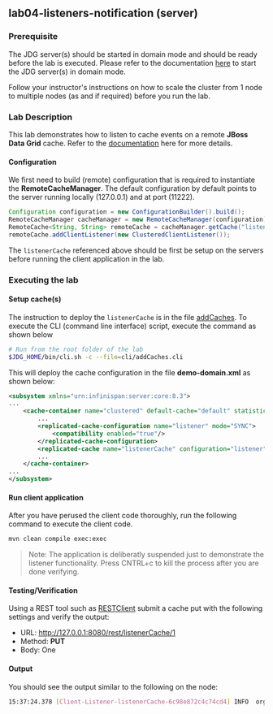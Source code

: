 ## lab04-listeners-notification (server)

### Prerequisite

The JDG server(s) should be started in domain mode and should be ready before the lab is executed. Please refer to the documentation [here](../../README.md) to start the JDG server(s) in domain mode.

Follow your instructor's instructions on how to scale the cluster from 1 node to multiple nodes (as and if required) before you run the lab.

### Lab Description

This lab demonstrates how to listen to cache events on a remote **JBoss Data Grid** cache. Refer to the [documentation](https://access.redhat.com/documentation/en-US/Red_Hat_JBoss_Data_Grid/7.0/html-single/Developer_Guide/index.html#sect-Remote_Event_Listeners_Hot_Rod) here for more details.

#### Configuration
We first need to build (remote) configuration that is required to instantiate the **RemoteCacheManager**. The default configuration by default points to the server running locally (127.0.0.1) and at port (11222). 

```java
Configuration configuration = new ConfigurationBuilder().build();
RemoteCacheManager cacheManager = new RemoteCacheManager(configuration);
RemoteCache<String, String> remoteCache = cacheManager.getCache("listenerCache");
remoteCache.addClientListener(new ClusteredClientListener());
```
The `listenerCache` referenced above should be first be setup on the servers before running the client application in the lab. 

### Executing the lab

#### Setup cache(s)

The instruction to deploy the `listenerCache` is in the file [addCaches](cli/addCaches.cli). To execute the CLI (command line interface) script, execute the command as shown below

```sh 
# Run from the root folder of the lab
$JDG_HOME/bin/cli.sh -c --file=cli/addCaches.cli
```

This will deploy the cache configuration in the file **demo-domain.xml** as shown below:

```xml
<subsystem xmlns="urn:infinispan:server:core:8.3">
...
    <cache-container name="clustered" default-cache="default" statistics="true">
        ...
        <replicated-cache-configuration name="listener" mode="SYNC">
            <compatibility enabled="true"/>
        </replicated-cache-configuration>
        <replicated-cache name="listenerCache" configuration="listener"/>
        ...
    </cache-container>
...
</subsystem>
```

#### Run client application

After you have perused the client code thoroughly, run the following command to execute the client code.

```sh 
mvn clean compile exec:exec
```

> Note: The application is deliberatly suspended just to demonstrate the listener functionality. Press CNTRL+c to kill the process after you are done verifying.

#### Testing/Verification

Using a REST tool such as [RESTClient](https://addons.mozilla.org/en-US/firefox/addon/restclient/) submit a cache put with the following settings and verify the output:

* URL: http://127.0.0.1:8080/rest/listenerCache/1
* Method: **PUT** 
* Body: One

#### Output

You should see the output similar to the following on the node:

```sh
15:37:24.378 [Client-Listener-listenerCache-6c98e872c4c74cd4] INFO  org.everythingjboss.jdg.server.ClusteredClientListener - Cache Entry created with key 1
```